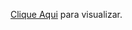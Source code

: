 <a href="http://thiagopoltronieri.github.io/profiles" target="_blank" >Clique Aqui</a> para visualizar.
